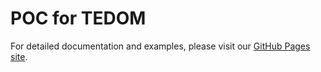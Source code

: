 # POC for TEDOM


For detailed documentation and examples, please visit our [GitHub Pages site](https://kirillkrylov.github.io/POC/docs/introduction.html).
